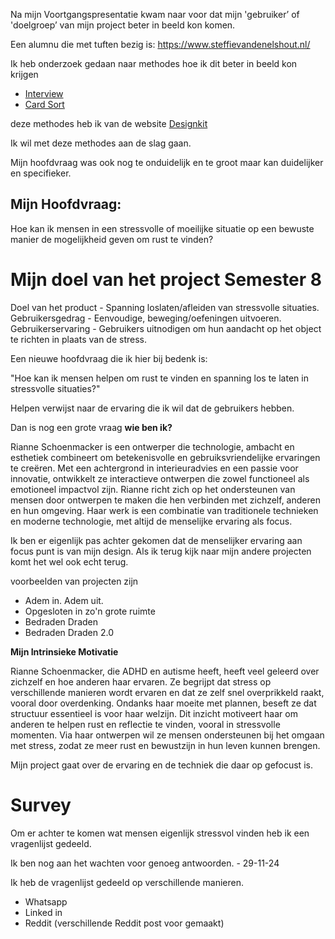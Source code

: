 Na mijn Voortgangspresentatie kwam naar voor dat mijn 'gebruiker’ of 'doelgroep’ van mijn project beter in beeld kon komen.

Een alumnu die met tuften bezig is: https://www.steffievandenelshout.nl/

Ik heb onderzoek gedaan naar methodes hoe ik dit beter in beeld kon krijgen 

- [Interview](https://www.designkit.org/methods/interview.html)
- [Card Sort](https://www.designkit.org/methods/card-sort.html)

deze methodes heb ik van de website [Designkit](https://www.designkit.org/methods.html)

Ik wil met deze methodes aan de slag gaan.

Mijn hoofdvraag was ook nog te onduidelijk en te groot maar kan duidelijker en specifieker.

## Mijn Hoofdvraag:

Hoe kan ik mensen in een stressvolle of moeilijke situatie op een bewuste manier de mogelijkheid geven om rust te vinden?

# Mijn doel van het project Semester 8

Doel van het product - Spanning loslaten/afleiden van stressvolle situaties.
Gebruikersgedrag - Eenvoudige, beweging/oefeningen uitvoeren.
Gebruikerservaring - Gebruikers uitnodigen om hun aandacht op het object te richten in plaats van de stress.

Een nieuwe hoofdvraag die ik hier bij bedenk is:

"Hoe kan ik mensen helpen om rust te vinden en spanning los te laten in stressvolle situaties?"

Helpen verwijst naar de ervaring die ik wil dat de gebruikers hebben. 

Dan is nog een grote vraag **wie ben ik?**

Rianne Schoenmacker is een ontwerper die technologie, ambacht en esthetiek combineert om betekenisvolle en gebruiksvriendelijke ervaringen te creëren. Met een achtergrond in interieuradvies en een passie voor innovatie, ontwikkelt ze interactieve ontwerpen die zowel functioneel als emotioneel impactvol zijn. Rianne richt zich op het ondersteunen van mensen door ontwerpen te maken die hen verbinden met zichzelf, anderen en hun omgeving. Haar werk is een combinatie van traditionele technieken en moderne technologie, met altijd de menselijke ervaring als focus.

Ik ben er eigenlijk pas achter gekomen dat de menselijker ervaring aan focus punt is van mijn design. Als ik terug kijk naar mijn andere projecten komt het wel ook echt terug.

voorbeelden van projecten zijn
- Adem in. Adem uit.
- Opgesloten in zo'n grote ruimte
- Bedraden Draden
- Bedraden Draden 2.0


**Mijn Intrinsieke Motivatie** 

Rianne Schoenmacker, die ADHD en autisme heeft, heeft veel geleerd over zichzelf en hoe anderen haar ervaren. Ze begrijpt dat stress op verschillende manieren wordt ervaren en dat ze zelf snel overprikkeld raakt, vooral door overdenking. Ondanks haar moeite met plannen, beseft ze dat structuur essentieel is voor haar welzijn. Dit inzicht motiveert haar om anderen te helpen rust en reflectie te vinden, vooral in stressvolle momenten. Via haar ontwerpen wil ze mensen ondersteunen bij het omgaan met stress, zodat ze meer rust en bewustzijn in hun leven kunnen brengen.


Mijn project gaat over de ervaring en de techniek die daar op gefocust is.



# Survey
Om er achter te komen wat mensen eigenlijk stressvol vinden heb ik een vragenlijst gedeeld.

Ik ben nog aan het wachten voor genoeg antwoorden. - 29-11-24

Ik heb de vragenlijst gedeeld op verschillende manieren.
- Whatsapp
- Linked in
- Reddit (verschillende Reddit post voor gemaakt)



